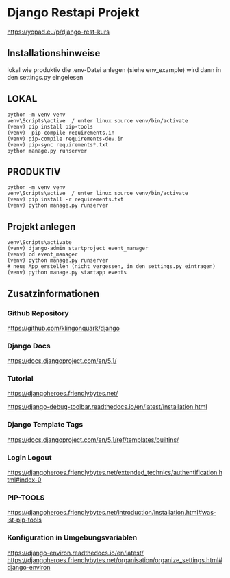 # Django Restapi Projekt 

https://yopad.eu/p/django-rest-kurs

## Installationshinweise

lokal wie produktiv die .env-Datei anlegen (siehe env_example)
wird dann in den settings.py eingelesen

## LOKAL
    python -m venv venv
    venv\Scripts\active  / unter linux source venv/bin/activate
    (venv) pip install pip-tools
    (venv)  pip-compile requirements.in
    (venv) pip-compile requirements-dev.in
    (venv) pip-sync requirements*.txt
    python manage.py runserver

## PRODUKTIV
    python -m venv venv
    venv\Scripts\active  / unter linux source venv/bin/activate
    (venv) pip install -r requirements.txt
    (venv) python manage.py runserver


## Projekt anlegen

    venv\Scripts\activate
    (venv) django-admin startproject event_manager
    (venv) cd event_manager
    (venv) python manage.py runserver
    # neue App erstellen (nicht vergessen, in den settings.py eintragen)
    (venv) python manage.py startapp events

## Zusatzinformationen

### Github Repository
https://github.com/klingonquark/django

### Django Docs
https://docs.djangoproject.com/en/5.1/

### Tutorial
https://djangoheroes.friendlybytes.net/

https://django-debug-toolbar.readthedocs.io/en/latest/installation.html

### Django Template Tags
https://docs.djangoproject.com/en/5.1/ref/templates/builtins/

### Login Logout
https://djangoheroes.friendlybytes.net/extended_technics/authentification.html#index-0

### PIP-TOOLS
https://djangoheroes.friendlybytes.net/introduction/installation.html#was-ist-pip-tools


### Konfiguration in Umgebungsvariablen
https://django-environ.readthedocs.io/en/latest/
https://djangoheroes.friendlybytes.net/organisation/organize_settings.html#django-environ